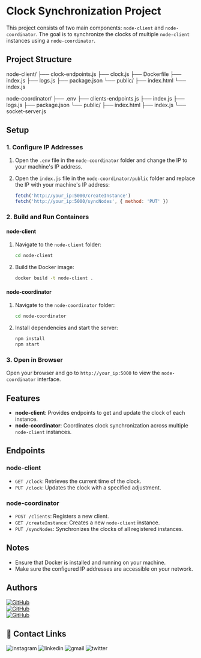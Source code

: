 # Clock Synchronization Project

This project consists of two main components: `node-client` and `node-coordinator`. The goal is to synchronize the clocks of multiple `node-client` instances using a `node-coordinator`.

## Project Structure

node-client/ ├── clock-endpoints.js ├── clock.js ├── Dockerfile ├── index.js ├── logs.js ├── package.json └── public/ ├── index.html └── index.js

node-coordinator/ ├── .env ├── clients-endpoints.js ├── index.js ├── logs.js ├── package.json └── public/ ├── index.html ├── index.js └── socket-server.js


## Setup

### 1. Configure IP Addresses

1. Open the `.env` file in the `node-coordinator` folder and change the IP to your machine's IP address.

2. Open the `index.js` file in the `node-coordinator/public` folder and replace the IP with your machine's IP address:

    ```javascript
    fetch('http://your_ip:5000/createInstance')
    fetch('http://your_ip:5000/syncNodes', { method: 'PUT' })
    ```

### 2. Build and Run Containers

#### node-client
1. Navigate to the `node-client` folder:
    ```bash
    cd node-client
    ```

2. Build the Docker image:
    ```bash
    docker build -t node-client .
    ```

#### node-coordinator
1. Navigate to the `node-coordinator` folder:
    ```bash
    cd node-coordinator
    ```

2. Install dependencies and start the server:
    ```bash
    npm install
    npm start
    ```

### 3. Open in Browser

Open your browser and go to `http://your_ip:5000` to view the `node-coordinator` interface.

## Features

- **node-client**: Provides endpoints to get and update the clock of each instance.
- **node-coordinator**: Coordinates clock synchronization across multiple `node-client` instances.

## Endpoints

### node-client

- `GET /clock`: Retrieves the current time of the clock.
- `PUT /clock`: Updates the clock with a specified adjustment.

### node-coordinator

- `POST /clients`: Registers a new client.
- `GET /createInstance`: Creates a new `node-client` instance.
- `PUT /syncNodes`: Synchronizes the clocks of all registered instances.

## Notes

- Ensure that Docker is installed and running on your machine.
- Make sure the configured IP addresses are accessible on your network.


## Authors

[<img alt="GitHub" src="https://img.shields.io/badge/GitHub-@AndMelox-181717?style=flat-square&logo=github">](https://github.com/AndMelox)  
[<img alt="GitHub" src="https://img.shields.io/badge/GitHub-@sebastian11020-181717?style=flat-square&logo=github">](https://github.com/sebastian11020)  
[<img alt="GitHub" src="https://img.shields.io/badge/GitHub-@SamVargasGit-181717?style=flat-square&logo=github">](https://github.com/SamVargasGit)


## 🔗 Contact Links

<img alt="instagram" src="https://img.shields.io/badge/instagram-E4405F?style=for-the-badge&logo=instagram&logoColor=white"> 
<img alt="linkedin" src="https://img.shields.io/badge/linkedin-0A66C2?style=for-the-badge&logo=linkedin&logoColor=white"> 
<img alt="gmail" src="https://img.shields.io/badge/gmail-D14836?style=for-the-badge&logo=gmail&logoColor=white"> 
<img alt="twitter" src="https://img.shields.io/badge/twitter-1DA1F2?style=for-the-badge&logo=twitter&logoColor=white">
